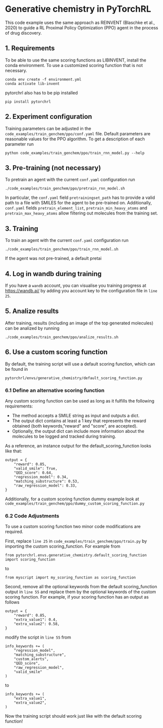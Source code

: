 # Generative chemistry in PyTorchRL

This code example uses the same approach as REINVENT (Blaschke et al., 2020) to guide a RL Proximal Policy Optimization (PPO) agent in the process of drug discovery.

## 1. Requirements

To be able to use the same scoring functions as LIBINVENT, install the conda environment. To use a customized scoring function that is not necessary.

    conda env create -f environment.yml
    conda activate lib-invent

pytorchrl also has to be pip installed

    pip install pytorchrl

## 2. Experiment configuration

Training parameters can be adjusted in the `code_examples/train_genchem/ppo/conf.yaml` file. Default parameters are reasonable values for the PPO algorithm. To get a description of each parameter run

    python code_examples/train_genchem/ppo/train_rnn_model.py --help

## 3. Pre-training (not necessary)

To pretrain an agent with the current `conf.yaml` configuration run

    ./code_examples/train_genchem/ppo/pretrain_rnn_model.sh

In particular, the `conf.yaml` field `pretrainingset_path` has to provide a valid path to a file with SMILES for the agent to be pre-trained on. Additionally,  `conf.yaml` fields `pretrain_element_list`,  `pretrain_min_heavy_atoms` and `pretrain_max_heavy_atoms` allow filtering out molecules from the training set.

## 3. Training

To train an agent with the current `conf.yaml` configuration run

    ./code_examples/train_genchem/ppo/train_rnn_model.sh

If the agent was not pre-trained, a default pretai

## 4. Log in wandb during training

If you have a `wandb` account, you can visualise you training progress at https://wandb.ai/ by adding you account key to the configuration file in `line 25`.

## 5. Analize results

After training, results (including an image of the top generated molecules) can be analized by running

    ./code_examples/train_genchem/ppo/analize_results.sh

## 6. Use a custom scoring function

By default, the training script will use a default scoring function, which can be found in 

    pytorchrl/envs/generative_chemistry/default_scoring_function.py

### 6.1 Define an alternative scoring function

Any custom scoring function can be used as long as it fulfills the following requirements:
    
- The method accepts a SMILE string as input and outputs a dict.
- The output dict contains at least a 1 key that represents the reward obtained (both keywords,"reward" and "score", are accepted).
- Optionally, the output dict can include more information about the molecules to be logged and tracked during training.

As a reference, an instance output for the default_scoring_function looks like that:

    output = {
        "reward": 0.85,
        "valid_smile": True,
        "QED_score": 0.64,
        "regression_model": 0.34,
        "matching_substructure": 0.53,
        "raw_regression_model": 0.33,
    }

Additionally, for a custom scoring function dummy example look at `code_examples/train_genchem/ppo/dummy_custom_scoring_function.py`

### 6.2 Code Adjustments

To use a custom scoring function two minor code modifications are required.

First, replace `line 25` in `code_examples/train_genchem/ppo/train.py` by importing the custom scoring_function. For example from 

    from pytorchrl.envs.generative_chemistry.default_scoring_function import scoring_function

to

    from myscript import my_scoring_function as scoring_function

Second, remove all the optional keywords from the default scoring_function output in `line 55` and replace them by the optional keywords of the custom scoring function. For example, if your scoring function has an output as follows

    output = {
        "reward": 0.85,
        "extra_value1": 0.4,
        "extra_value2": 0.58,
    }

modify the script in `line 55` from

    info_keywords += (
        "regression_model",
        "matching_substructure",
        "custom_alerts",
        "QED_score",
        "raw_regression_model",
        "valid_smile"
    )

to

    info_keywords += (
        "extra_value1",
        "extra_value2",
    )

Now the training script should work just like with the default scoring function!
